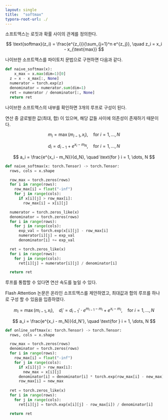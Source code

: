 ```yaml
---
layout: single
title:  "softmax"
typora-root-url: ./
---
```


소프트맥스는 로짓과 확률 사이의 관계를 정의한다. 

$$
\text{softmax}(z_i) = \frac{e^{z_i}}{\sum_{j=1}^n e^{z_j}}, \quad z_i = x_i - x_{\text{max}} 
$$

나이브한 소프트맥스를 파이토치 문법으로 구현하면 다음과 같다. 

```python
def naive_softmax(x):
	x_max = x.max(dim=1)[0]
  z = x - x_max[:, None]
  numerator = torch.exp(z)
  denominator = numerator.sum(dim=1)
  ret = numerator / denominator[:, None]
  return ret
```

나이브한 소프트맥스의 내부를 확인하면 3개의 루프로 구성이 된다. 

연산 중 글로벌한 값(최대, 합) 이 있으며, 해당 값들 사이에 의존성이 존재하기 때문이다. 

$$
m_i = \max(m_{i-1}, x_i), \quad \text{for } i = 1, \dots, N
$$

$$
d_i = d_{i-1} + e^{x_i - m_N}, \quad \text{for } i = 1, \dots, N
$$

$$
a_i = \frac{e^{x_i - m_N}}{d_N}, \quad \text{for } i = 1, \dots, N
$$

```python
def naive_softmax(x: torch.Tensor) -> torch.Tensor:
  rows, cols = x.shape

  row_max = torch.zeros(rows)
  for i in range(rows):
  	row_max[i] = float("-inf")
    for j in range(cols):
      if x[i][j] > row_max[i]:
        row_max[i] = x[i][j]

  numerator = torch.zeros_like(x)
  denominator = torch.zeros(rows)
  for i in range(rows):
    for j in range(cols):
      exp_val = torch.exp(x[i][j] - row_max[i]
      numerator[i][j] = exp_val
      denominator[i] += exp_val

  ret = torch.zeros_like(x)
  for i in range(rows):
    for j in range(cols):
      ret[i][j] = numerator[i][j] / denominator[i]

  return ret
```

루프를 통합할 수 있다면 연산 속도를 높일 수 있다. 

Flash Attention 논문은 온라인 소프트맥스를 제안하였고, 최대값과 합의 루프를 하나로 구성 할 수 있음을 입증하였다.

$$
m_i = \max(m_{i-1}, x_i), \quad
d_i' = d_{i-1}' \cdot e^{m_{i-1} - m_i} + e^{x_i - m_i}, \quad \text{for } i = 1, \dots, N 
$$

$$
a_i = \frac{e^{x_i - m_N}}{d_N'}, \quad \text{for } i = 1, \dots, N
$$

```python
def online_softmax(x: torch.Tensor) -> torch.Tensor:
  rows, cols = x.shape

  row_max = torch.zeros(rows)
  denominator = torch.zeros(rows)
  for i in range(rows):
  	row_max[i] = float("-inf")
    for j in range(cols):
      if x[i][j] > row_max[i]:
        new_max = x[i][j]
      denominator[i] = denominator[i] * torch.exp(row_max[i] - new_max) + torch.exp(x[i][j] - new_max)
      row_max[i] = new_max
        
  ret = torch.zeros_like(x)
  for i in range(rows):
    for j in range(cols):
      ret[i][j] = torch.exp(x[i][j] - row_max[i]) / denominator[i]

  return ret
```
